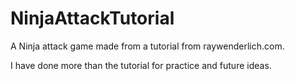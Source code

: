 # NinjaAttackTutorial
A Ninja attack game made from a tutorial from raywenderlich.com.

I have done more than the tutorial for practice and future ideas.
